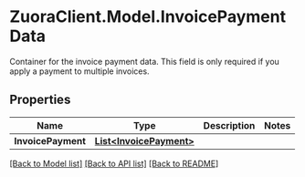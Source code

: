 # ZuoraClient.Model.InvoicePaymentData
Container for the invoice payment data. This field is only required if you apply a payment to multiple invoices. 

## Properties

Name | Type | Description | Notes
------------ | ------------- | ------------- | -------------
**InvoicePayment** | [**List&lt;InvoicePayment&gt;**](InvoicePayment.md) |  | 

[[Back to Model list]](../README.md#documentation-for-models) [[Back to API list]](../README.md#documentation-for-api-endpoints) [[Back to README]](../README.md)

